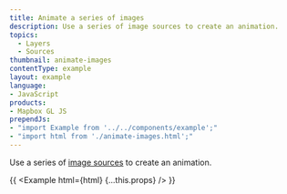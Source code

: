 ```yaml
---
title: Animate a series of images
description: Use a series of image sources to create an animation.
topics:
  - Layers
  - Sources
thumbnail: animate-images
contentType: example
layout: example
language:
- JavaScript
products:
- Mapbox GL JS
prependJs:
- "import Example from '../../components/example';"
- "import html from './animate-images.html';"
---
```


Use a series of [image sources](/mapbox-gl-js/style-spec#sources-image) to create an animation.

{{ <Example html={html} {...this.props} /> }}
